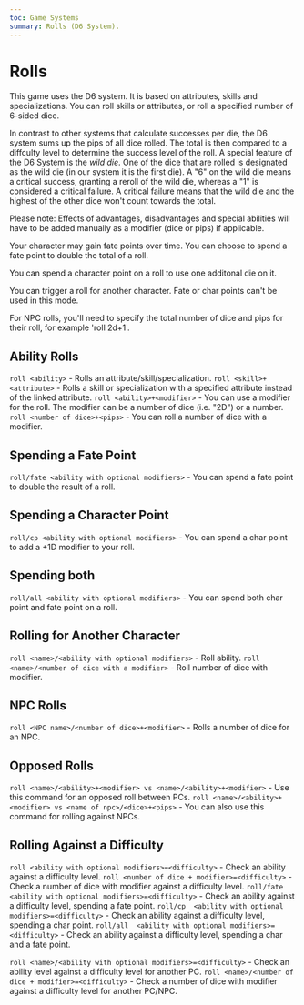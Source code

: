 ```yaml
---
toc: Game Systems
summary: Rolls (D6 System).
---
```

# Rolls
This game uses the D6 system. It is based on attributes, skills and specializations. You can roll skills or attributes, or roll a specified number of 6-sided dice.

In contrast to other systems that calculate successes per die, the D6 system sums up the pips of all dice rolled. The total is then compared to a diffculty level to determine the success level of the roll. A special feature of the D6 System is the *wild die*. One of the dice that are rolled is designated as the wild die (in our system it is the first die). A "6" on the wild die means a critical success, granting a reroll of the wild die, whereas a "1" is considered a critical failure. A critical failure means that the wild die and the highest of the other dice won't count towards the total.

Please note: Effects of advantages, disadvantages and special abilities will have to be added manually as a modifier (dice or pips) if applicable.

Your character may gain fate points over time. You can choose to spend a fate point to double the total of a roll. 

You can spend a character point on a roll to use one additonal die on it.

You can trigger a roll for another character. Fate or char points can't be used in this mode.

For NPC rolls, you'll need to specify the total number of dice and pips for their roll, for example 'roll 2d+1'.

## Ability Rolls
`roll <ability>` - Rolls an attribute/skill/specialization.
`roll <skill>+<attribute>` - Rolls a skill or specialization with a specified attribute instead of the linked attribute.
`roll <ability>+<modifier>` - You can use a modifier for the roll. The modifier can be a number of dice (i.e. "2D") or a number.
`roll <number of dice>+<pips>` - You can roll a number of dice with a modifier. 

## Spending a Fate Point
`roll/fate <ability with optional modifiers>` - You can spend a fate point to double the result of a roll.

## Spending a Character Point
`roll/cp <ability with optional modifiers>` - You can spend a char point to add a +1D modifier to your roll.

## Spending both
`roll/all <ability with optional modifiers>` - You can spend both char point and fate point on a roll. 

## Rolling for Another Character
`roll <name>/<ability with optional modifiers>` - Roll ability.
`roll <name>/<number of dice with a modifier>` - Roll number of dice with modifier.

## NPC Rolls 
`roll <NPC name>/<number of dice>+<modifier>` - Rolls a number of dice for an NPC.

## Opposed Rolls
`roll <name>/<ability>+<modifier> vs <name>/<ability>+<modifier>` - Use this command for an opposed roll between PCs.
`roll <name>/<ability>+<modifier> vs <name of npc>/<dice>+<pips>` - You can also use this command for rolling against NPCs.

## Rolling Against a Difficulty
`roll <ability with optional modifiers>=<difficulty>` - Check an ability against a difficulty level.
`roll <number of dice + modifier>=<difficulty>` - Check a number of dice with modifier against a difficulty level.
`roll/fate <ability with optional modifiers>=<difficulty>` - Check an ability against a difficulty level, spending a fate point.
`roll/cp  <ability with optional modifiers>=<difficulty>` - Check an ability against a difficulty level, spending a char point.
`roll/all  <ability with optional modifiers>=<difficulty>` - Check an ability against a difficulty level, spending a char and a fate point.

`roll <name>/<ability with optional modifiers>=<difficulty>` - Check an ability level against a difficulty level for another PC.
`roll <name>/<number of dice + modifier>=<difficulty>` - Check a number of dice with modifier against a difficulty level for another PC/NPC.
